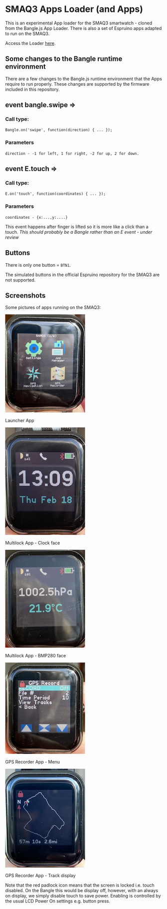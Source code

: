 # SMAQ3 Apps Loader (and Apps)

This is an experimental App loader for the SMAQ3 smartwatch - cloned from the Bangle.js App Loader. There is also a set of Espruino apps adapted to run on the SMAQ3.

Access the Loader [here](https://jeffmer.github.io/Q3Apps/).

## Some changes to the Bangle runtime environment

There are a few changes to the Bangle.js runtime environment that the Apps require to run properly. These changes are supported by the firmware included in this repository.

## event bangle.swipe =>

### Call type:
```
Bangle.on('swipe', function(direction) { ... });
```
### Parameters
```
direction - -1 for left, 1 for right, -2 for up, 2 for down.
```

## event E.touch =>

### Call type:
```
E.on('touch', function(coordinates) { ... });
```
### Parameters
```
coordinates - {x:...,y:....} 
```
This event happens after finger is lifted so it is more like a click than a  touch. 
*This should probably be a Bangle rather than an E event - under review*

## Buttons

There is only one button = ```BTN1```.

The simulated buttons in the official Espruino repository for the SMAQ3 are not supported.

## Screenshots
Some pictures of apps running on the SMAQ3:

![Launcher App](images/launcher.jpg)

Launcher App

![](images/clock.jpg)

Multilock App -  Clock face

![](images/pressure.jpg)

Multilock App -  BMP280 face

![](images/menu.jpg)

GPS Recorder App -  Menu

![](images/track.jpg)

GPS Recorder App -  Track display

Note that the red padlock icon means that the screen is locked i.e. touch disabled. On the Bangle this would be display off, however, with an always on display, we simply disable touch to save power. Enabling is controlled by the usual LCD Power On settings e.g. button press.
















